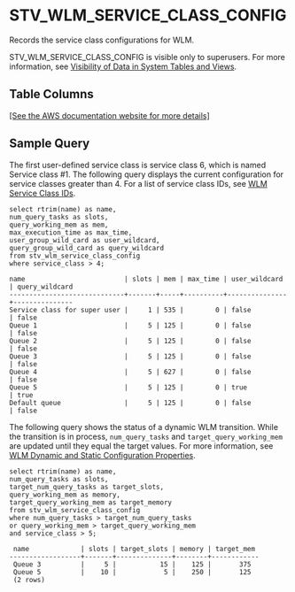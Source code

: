 # STV\_WLM\_SERVICE\_CLASS\_CONFIG<a name="r_STV_WLM_SERVICE_CLASS_CONFIG"></a>

Records the service class configurations for WLM\. 

STV\_WLM\_SERVICE\_CLASS\_CONFIG is visible only to superusers\. For more information, see [Visibility of Data in System Tables and Views](c_visibility-of-data.md)\.

## Table Columns<a name="r_STV_WLM_SERVICE_CLASS_CONFIG-table-columns2"></a>

[\[See the AWS documentation website for more details\]](http://docs.aws.amazon.com/redshift/latest/dg/r_STV_WLM_SERVICE_CLASS_CONFIG.html)

## Sample Query<a name="r_STV_WLM_SERVICE_CLASS_CONFIG-sample-query2"></a>

The first user\-defined service class is service class 6, which is named Service class \#1\. The following query displays the current configuration for service classes greater than 4\. For a list of service class IDs, see [WLM Service Class IDs](cm-c-wlm-system-tables-and-views.md#wlm-service-class-ids)\. 

```
select rtrim(name) as name, 
num_query_tasks as slots, 
query_working_mem as mem, 
max_execution_time as max_time, 
user_group_wild_card as user_wildcard, 
query_group_wild_card as query_wildcard
from stv_wlm_service_class_config
where service_class > 4;

name                         | slots | mem | max_time | user_wildcard | query_wildcard
-----------------------------+-------+-----+----------+---------------+---------------
Service class for super user |     1 | 535 |        0 | false         | false   
Queue 1                      |     5 | 125 |        0 | false         | false         
Queue 2                      |     5 | 125 |        0 | false         | false         
Queue 3                      |     5 | 125 |        0 | false         | false         
Queue 4                      |     5 | 627 |        0 | false         | false         
Queue 5                      |     5 | 125 |        0 | true          | true          
Default queue                |     5 | 125 |        0 | false         | false
```

The following query shows the status of a dynamic WLM transition\. While the transition is in process, `num_query_tasks` and `target_query_working_mem` are updated until they equal the target values\. For more information, see [WLM Dynamic and Static Configuration Properties](cm-c-wlm-dynamic-properties.md)\.

```
select rtrim(name) as name, 
num_query_tasks as slots, 
target_num_query_tasks as target_slots, 
query_working_mem as memory, 
target_query_working_mem as target_memory
from stv_wlm_service_class_config
where num_query_tasks > target_num_query_tasks
or query_working_mem > target_query_working_mem
and service_class > 5;

 name             | slots | target_slots | memory | target_mem 
------------------+-------+--------------+--------+------------
 Queue 3          |     5 |           15 |    125 |       375 
 Queue 5          |    10 |            5 |    250 |       125 
 (2 rows)
```